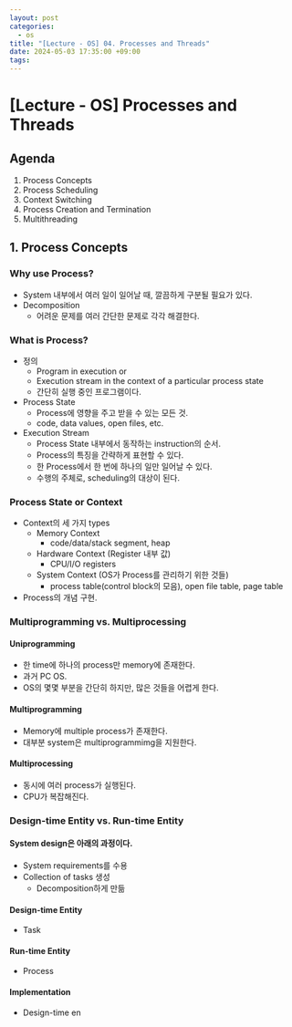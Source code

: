 ```yaml
---
layout: post
categories:
  - os
title: "[Lecture - OS] 04. Processes and Threads"
date: 2024-05-03 17:35:00 +09:00
tags:
---
```

# \[Lecture - OS] Processes and Threads

## Agenda

1. Process Concepts
2. Process Scheduling
3. Context Switching
4. Process Creation and Termination
5. Multithreading

## 1. Process Concepts

### Why use Process?

- System 내부에서 여러 일이 일어날 때, 깔끔하게 구분될 필요가 있다.
- Decomposition
	- 어려운 문제를 여러 간단한 문제로 각각 해결한다.

### What is Process?

- 정의
	- Program in execution or
	- Execution stream in the context of a particular process state
	- 간단히 실행 중인 프로그램이다.
- Process State
	- Process에 영향을 주고 받을 수 있는 모든 것.
	- code, data values, open files, etc.
- Execution Stream
	- Process State 내부에서 동작하는 instruction의 순서.
	- Process의 특징을 간략하게 표현할 수 있다.
	- 한 Process에서 한 번에 하나의 일만 일어날 수 있다.
	- 수행의 주체로, scheduling의 대상이 된다.

### Process State or Context

- Context의 세 가지 types
	- Memory Context
		- code/data/stack segment, heap
	- Hardware Context (Register 내부 값)
		- CPU/I/O registers
	- System Context (OS가 Process를 관리하기 위한 것들)
		- process table(control block의 모음), open file table, page table
- Process의 개념 구현.

### Multiprogramming vs. Multiprocessing

#### Uniprogramming

- 한 time에 하나의 process만 memory에 존재한다.
- 과거 PC OS.
- OS의 몇몇 부분을 간단히 하지만, 많은 것들을 어렵게 한다.

#### Multiprogramming

- Memory에 multiple process가 존재한다.
- 대부분 system은 multiprogrammimg을 지원한다.

#### Multiprocessing

- 동시에 여러 process가 실행된다.
- CPU가 복잡해진다.

### Design-time Entity vs. Run-time Entity

#### System design은 아래의 과정이다.

- System requirements를 수용
- Collection of tasks 생성
	- Decomposition하게 만듦

#### Design-time Entity

- Task

#### Run-time Entity

- Process

#### Implementation

- Design-time en